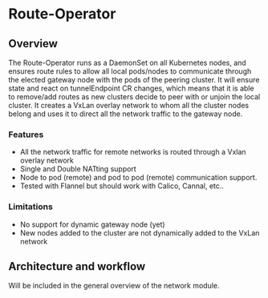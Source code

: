 # Route-Operator
## Overview
The Route-Operator runs as a DaemonSet on all Kubernetes nodes, and ensures route rules to allow all local pods/nodes
to communicate through the elected gateway node  with the pods of the peering cluster. It will ensure state and
react on tunnelEndpoint CR changes, which means that it is able to remove/add routes as new clusters decide to peer with
or unjoin the local cluster. It creates a VxLan overlay network to whom all the cluster nodes belong and uses it to
direct all the network traffic to the gateway node.

### Features
* All the network traffic for remote networks is routed through a Vxlan overlay network
* Single and Double NATting support
* Node to pod (remote) and pod to pod (remote) communication support.
* Tested with Flannel but should work with Calico, Cannal, etc..

### Limitations
* No support for dynamic gateway node (yet)
* New nodes added to the cluster are not dynamically added to the VxLan network

## Architecture and workflow

Will be included in the general overview of the network module.